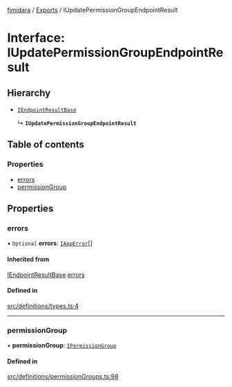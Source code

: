 [fimidara](../README.md) / [Exports](../modules.md) / IUpdatePermissionGroupEndpointResult

# Interface: IUpdatePermissionGroupEndpointResult

## Hierarchy

- [`IEndpointResultBase`](IEndpointResultBase.md)

  ↳ **`IUpdatePermissionGroupEndpointResult`**

## Table of contents

### Properties

- [errors](IUpdatePermissionGroupEndpointResult.md#errors)
- [permissionGroup](IUpdatePermissionGroupEndpointResult.md#permissiongroup)

## Properties

### errors

• `Optional` **errors**: [`IAppError`](IAppError.md)[]

#### Inherited from

[IEndpointResultBase](IEndpointResultBase.md).[errors](IEndpointResultBase.md#errors)

#### Defined in

[src/definitions/types.ts:4](https://github.com/softkave/files-js/blob/852341e/src/definitions/types.ts#L4)

___

### permissionGroup

• **permissionGroup**: [`IPermissionGroup`](IPermissionGroup.md)

#### Defined in

[src/definitions/permissionGroups.ts:98](https://github.com/softkave/files-js/blob/852341e/src/definitions/permissionGroups.ts#L98)
